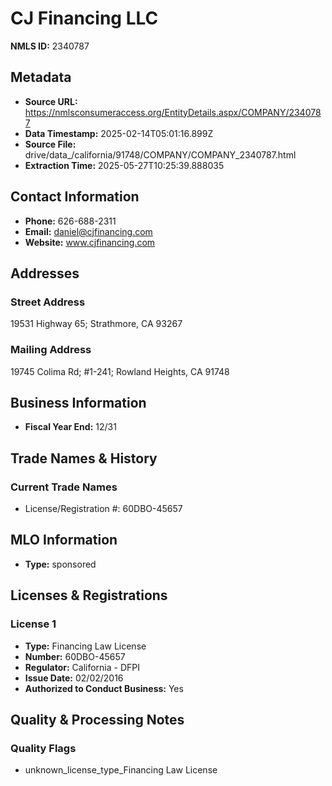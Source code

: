 # CJ Financing LLC

**NMLS ID:** 2340787

## Metadata
- **Source URL:** https://nmlsconsumeraccess.org/EntityDetails.aspx/COMPANY/2340787
- **Data Timestamp:** 2025-02-14T05:01:16.899Z
- **Source File:** drive/data_/california/91748/COMPANY/COMPANY_2340787.html
- **Extraction Time:** 2025-05-27T10:25:39.888035

## Contact Information
- **Phone:** 626-688-2311
- **Email:** daniel@cjfinancing.com
- **Website:** www.cjfinancing.com

## Addresses
### Street Address
19531 Highway 65; Strathmore, CA 93267

### Mailing Address
19745 Colima Rd; #1-241; Rowland Heights, CA 91748

## Business Information
- **Fiscal Year End:** 12/31

## Trade Names & History
### Current Trade Names
- License/Registration #: 60DBO-45657

## MLO Information
- **Type:** sponsored

## Licenses & Registrations

### License 1
- **Type:** Financing Law License
- **Number:** 60DBO-45657
- **Regulator:** California - DFPI
- **Issue Date:** 02/02/2016
- **Authorized to Conduct Business:** Yes

## Quality & Processing Notes
### Quality Flags
- unknown_license_type_Financing Law License
